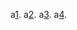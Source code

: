 a[1](https://training.galaxyproject.org/training-material/topics/admin/tutorials/ansible-galaxy/tutorial.html).
a[2](https://galaxyproject.github.io/training-material/topics/admin/tutorials/ansible-galaxy/tutorial.html).
a[3](https://training.galaxyproject.org/training-material/topics/admin/tutorials/ansible-galaxy/slides.html).
a[4](https://galaxyproject.github.io/training-material/topics/admin/tutorials/ansible-galaxy/slides.html).